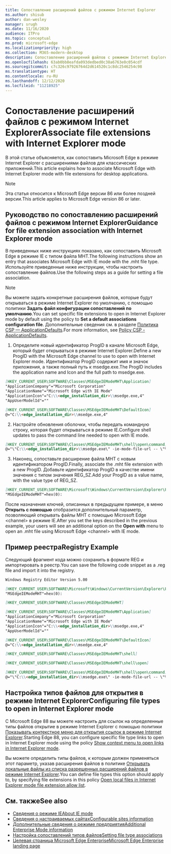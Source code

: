 ```yaml
---
title: Сопоставление расширений файлов с режимом Internet Explorer
ms.author: shisub
author: dan-wesley
manager: srugh
ms.date: 11/16/2020
audience: ITPro
ms.topic: conceptual
ms.prod: microsoft-edge
ms.localizationpriority: high
ms.collection: M365-modern-desktop
description: Сопоставление расширений файлов с режимом Internet Explorer
ms.openlocfilehash: 63ab0bb8eafda093dedbed0c38a6763e0c054cdf
ms.sourcegitcommit: c7c326c97926764d2d614520c1c8dc2546254c98
ms.translationtype: HT
ms.contentlocale: ru-RU
ms.lasthandoff: 12/12/2020
ms.locfileid: "11218925"
---
```

# <span data-ttu-id="12df7-103">Сопоставление расширений файлов с режимом Internet Explorer</span><span class="sxs-lookup"><span data-stu-id="12df7-103">Associate file extensions with Internet Explorer mode</span></span>

<span data-ttu-id="12df7-104">В этой статье объясняется, как сопоставить Microsoft Edge в режиме Internet Explorer с расширениями файлов для классических приложений.</span><span class="sxs-lookup"><span data-stu-id="12df7-104">This article explains how to associate Microsoft Edge with Internet Explorer mode with file extensions for desktop applications.</span></span>

> [!NOTE]
> <span data-ttu-id="12df7-105">Эта статья относится к Microsoft Edge версии 86 или более поздней версии.</span><span class="sxs-lookup"><span data-stu-id="12df7-105">This article applies to Microsoft Edge version 86 or later.</span></span>

## <span data-ttu-id="12df7-106">Руководство по сопоставлению расширений файлов с режимом Internet Explorer</span><span class="sxs-lookup"><span data-stu-id="12df7-106">Guidance for file extension association with Internet Explorer mode</span></span>

<span data-ttu-id="12df7-107">В приведенных ниже инструкциях показано, как сопоставить Microsoft Edge в режиме IE с типом файла MHT.</span><span class="sxs-lookup"><span data-stu-id="12df7-107">The following instructions show an entry that associates Microsoft Edge with IE mode with the .mht file type.</span></span> <span data-ttu-id="12df7-108">Используйте приведенные ниже инструкции, чтобы настроить сопоставление файлов.</span><span class="sxs-lookup"><span data-stu-id="12df7-108">Use the following steps as a guide for setting a file association.</span></span>

> [!NOTE]
> <span data-ttu-id="12df7-109">Вы можете задать конкретные расширения файлов, которые будут открываться в режиме Internet Explorer по умолчанию, с помощью политики **Задать файл конфигурации сопоставлений по умолчанию**.</span><span class="sxs-lookup"><span data-stu-id="12df7-109">You can set specific file extensions to open in Internet Explorer mode by default using the policy to **Set a default associations configuration file**.</span></span> <span data-ttu-id="12df7-110">Дополнительные сведения см. в разделе [Политика CSP — ApplicationDefaults](https://docs.microsoft.com/windows/client-management/mdm/policy-csp-applicationdefaults#applicationdefaults-defaultassociationsconfiguration).</span><span class="sxs-lookup"><span data-stu-id="12df7-110">For more information, see [Policy CSP - ApplicationDefaults](https://docs.microsoft.com/windows/client-management/mdm/policy-csp-applicationdefaults#applicationdefaults-defaultassociationsconfiguration).</span></span>

1. <span data-ttu-id="12df7-111">Определите новый идентификатор ProgID в канале Microsoft Edge, который будет открываться в режиме Internet Explorer.</span><span class="sxs-lookup"><span data-stu-id="12df7-111">Define a new ProgID with the Microsoft Edge channel to use to open with Internet Explorer mode.</span></span> <span data-ttu-id="12df7-112">Идентификатор ProgID содержит имя и значок приложения, а также полный путь к msedge.exe.</span><span class="sxs-lookup"><span data-stu-id="12df7-112">The ProgID includes the application name and Icon and the full path to msedge.exe.</span></span>

```markdown
[HKEY_CURRENT_USER\SOFTWARE\Classes\MSEdgeIEModeMHT\Application]
"ApplicationCompany"="Microsoft Corporation"
"ApplicationName"="Microsoft Edge with IE Mode"
"ApplicationIcon"="C:\\<edge_installation_dir>\\msedge.exe,4"
"AppUserModelId"=""
```

```markdown
[HKEY_CURRENT_USER\SOFTWARE\Classes\MSEdgeIEModeMHT\DefaultIcon]
@="C:\\<edge_installation_dir>\\msedge.exe,4"
```

2. <span data-ttu-id="12df7-113">Настройте обновления оболочки, чтобы передать командную строку, которая будет открываться в режиме IE.</span><span class="sxs-lookup"><span data-stu-id="12df7-113">Configure shell updates to pass the command line needed to open with IE mode.</span></span>

```markdown
[HKEY_CURRENT_USER\SOFTWARE\Classes\MSEdgeIEModeMHT\shell\open\command]
@="\"C:\\<edge_installation_dir>\\msedge.exe\" -ie-mode-file-url -- \"%1\""
```

3. <span data-ttu-id="12df7-114">Наконец, сопоставьте расширение файла MHT с новым идентификатором ProgID.</span><span class="sxs-lookup"><span data-stu-id="12df7-114">Finally, associate the .mht file extension with a new ProgID.</span></span> <span data-ttu-id="12df7-115">Добавьте идентификатор ProgID в качестве имени значения с типом значения REG_SZ.</span><span class="sxs-lookup"><span data-stu-id="12df7-115">Add your ProgID as a value name, with the value type of REG_SZ.</span></span>

```markdown
[HKEY_CURRENT_USER\SOFTWARE\Microsoft\Windows\CurrentVersion\Explorer\FileExts\.mht\OpenWithProgids]
"MSEdgeIEModeMHT"=hex(0):
```

<span data-ttu-id="12df7-116">После назначения ключей, описанных в предыдущем примере, в меню **Открыть с помощью** отобразится дополнительный параметр, позволяющий открывать файлы MHT с помощью Microsoft Edge \<channel\> в режиме IE.</span><span class="sxs-lookup"><span data-stu-id="12df7-116">After you set the keys described in the previous example, your users will see an additional option on the **Open with** menu to open an .mht file using Microsoft Edge \<channel\> with IE mode.</span></span>

## <span data-ttu-id="12df7-117">Пример реестра</span><span class="sxs-lookup"><span data-stu-id="12df7-117">Registry Example</span></span>

<span data-ttu-id="12df7-118">Следующий фрагмент кода можно сохранить в формате REG и импортировать в реестр.</span><span class="sxs-lookup"><span data-stu-id="12df7-118">You can save the following code snippet as a .reg file and import it into the registry.</span></span>

```markdown
Windows Registry Editor Version 5.00

[HKEY_CURRENT_USER\SOFTWARE\Microsoft\Windows\CurrentVersion\Explorer\FileExts\.mht\OpenWithProgids]
"MSEdgeIEModeMHT"=hex(0):

[HKEY_CURRENT_USER\SOFTWARE\Classes\MSEdgeIEModeMHT]

[HKEY_CURRENT_USER\SOFTWARE\Classes\MSEdgeIEModeMHT\Application]
"ApplicationCompany"="Microsoft Corporation"
"ApplicationName"="Microsoft Edge with IE Mode"
"ApplicationIcon"="C:\\<edge_installation_dir>\\msedge.exe,4"
"AppUserModelId"=""

[HKEY_CURRENT_USER\SOFTWARE\Classes\MSEdgeIEModeMHT\DefaultIcon]
@="C:\\<edge_installation_dir>\\msedge.exe,4"

[HKEY_CURRENT_USER\SOFTWARE\Classes\MSEdgeIEModeMHT\shell]

[HKEY_CURRENT_USER\SOFTWARE\Classes\MSEdgeIEModeMHT\shell\open]

[HKEY_CURRENT_USER\SOFTWARE\Classes\MSEdgeIEModeMHT\shell\open\command]
@="\"C:\\<edge_installation_dir>\\msedge.exe\" -ie-mode-file-url -- \"%1\""

```
## <span data-ttu-id="12df7-119">Настройка типов файлов для открытия в режиме Internet Explorer</span><span class="sxs-lookup"><span data-stu-id="12df7-119">Configuring file types to open in Internet Explorer mode</span></span>

<span data-ttu-id="12df7-120">С Microsoft Edge 88 вы можете настроить для ссылок на определенные типы файлов открытие в режиме Internet Explorer с помощью политики [Показывать контекстное меню для открытия ссылок в режиме Internet Explorer](https://docs.microsoft.com/deployedge/microsoft-edge-policies#show-context-menu-to-open-a-link-in-internet-explorer-mode).</span><span class="sxs-lookup"><span data-stu-id="12df7-120">Starting Edge 88, you can configure specific file type links to open in Internet Explorer mode using the policy [Show context menu to open links in Internet Explorer mode](https://docs.microsoft.com/deployedge/microsoft-edge-policies#show-context-menu-to-open-a-link-in-internet-explorer-mode).</span></span> 

<span data-ttu-id="12df7-121">Вы можете определить типы файлов, к которым должен применяться этот параметр, указав расширения файлов в политике [Открывать локальные файлы из списка разрешенных расширений файлов в режиме Internet Explorer](https://docs.microsoft.com/deployedge/microsoft-edge-policies#internetexplorerintegrationlocalfileextensionallowlist).</span><span class="sxs-lookup"><span data-stu-id="12df7-121">You can define file types this option should apply to, by specifying file extensions in this policy [Open local files in Internet Explorer mode file extension allow list](https://docs.microsoft.com/deployedge/microsoft-edge-policies#internetexplorerintegrationlocalfileextensionallowlist).</span></span> 

## <span data-ttu-id="12df7-122">См. также</span><span class="sxs-lookup"><span data-stu-id="12df7-122">See also</span></span>

- [<span data-ttu-id="12df7-123">Сведения о режиме IE</span><span class="sxs-lookup"><span data-stu-id="12df7-123">About IE mode</span></span>](https://docs.microsoft.com/deployedge/edge-ie-mode)
- [<span data-ttu-id="12df7-124">Сведения о настраиваемых сайтах</span><span class="sxs-lookup"><span data-stu-id="12df7-124">Configurable sites information</span></span>](https://docs.microsoft.com/deployedge/edge-learnmore-configurable-sites-ie-mode)
- [<span data-ttu-id="12df7-125">Дополнительные сведения о режиме предприятия</span><span class="sxs-lookup"><span data-stu-id="12df7-125">Additional Enterprise Mode information</span></span>](https://docs.microsoft.com/internet-explorer/ie11-deploy-guide/enterprise-mode-overview-for-ie11)
- [<span data-ttu-id="12df7-126">Настройка сопоставлений типов файлов</span><span class="sxs-lookup"><span data-stu-id="12df7-126">Setting file type associations</span></span>](https://docs.microsoft.com/windows/win32/shell/fa-file-types)
- [<span data-ttu-id="12df7-127">Целевая страница Microsoft Edge Enterprise</span><span class="sxs-lookup"><span data-stu-id="12df7-127">Microsoft Edge Enterprise landing page</span></span>](https://aka.ms/EdgeEnterprise)
